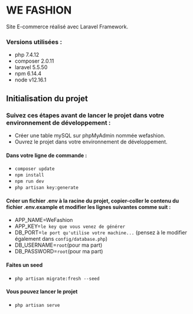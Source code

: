 # WE FASHION
Site E-commerce réalisé avec Laravel Framework.
### Versions utilisées :
- php 7.4.12
- composer 2.0.11
- laravel 5.5.50
- npm 6.14.4
- node v12.16.1
## Initialisation du projet
### Suivez ces étapes avant de lancer le projet dans votre environnement de développement :  
- Créer une table mySQL sur phpMyAdmin nommée wefashion.
- Ouvrez le projet dans votre environnement de développement.
#### Dans votre ligne de commande :
- `composer update`
- `npm install`
- `npm run dev`
- `php artisan key:generate`
#### Créer un fichier .env à la racine du projet, copier-coller le contenu du fichier .env.example et modifier les lignes suivantes comme suit :
- APP_NAME=WeFashion
- APP_KEY=`le key que vous venez de générer`
- DB_PORT=`le port qu'utilise votre machine...` (pensez à le modifier également dans `config/database.php`)
- DB_USERNAME=`root`(pour ma part)
- DB_PASSWORD=`root`(pour ma part)
#### Faites un seed
- `php artisan migrate:fresh --seed`
#### Vous pouvez lancer le projet
- `php artisan serve`
